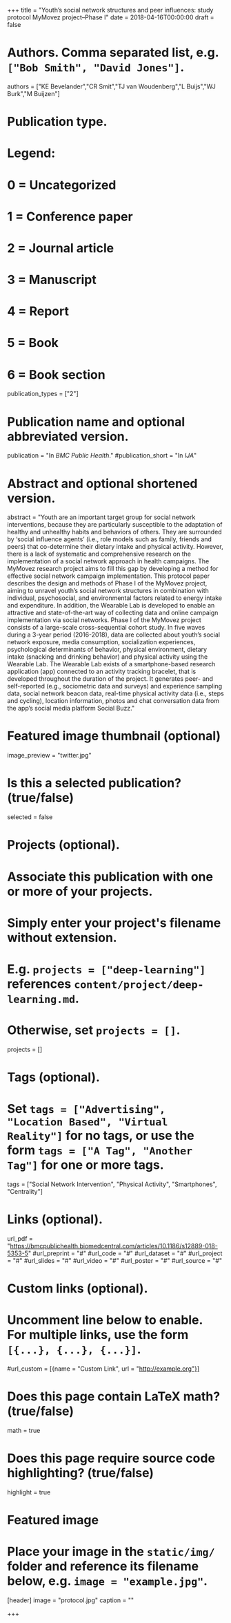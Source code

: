 +++
title = "Youth’s social network structures and peer influences: study protocol MyMovez project–Phase I"
date = 2018-04-16T00:00:00
draft = false

# Authors. Comma separated list, e.g. `["Bob Smith", "David Jones"]`.
authors = ["KE Bevelander","CR Smit","TJ van Woudenberg","L Buijs","WJ Burk","M Buijzen"]

# Publication type.
# Legend:
# 0 = Uncategorized
# 1 = Conference paper
# 2 = Journal article
# 3 = Manuscript
# 4 = Report
# 5 = Book
# 6 = Book section
publication_types = ["2"]

# Publication name and optional abbreviated version.
publication = "In *BMC Public Health*."
#publication_short = "In *IJA*"

# Abstract and optional shortened version.
abstract = "Youth are an important target group for social network interventions, because they are particularly susceptible to the adaptation of healthy and unhealthy habits and behaviors of others. They are surrounded by ‘social influence agents’ (i.e., role models such as family, friends and peers) that co-determine their dietary intake and physical activity. However, there is a lack of systematic and comprehensive research on the implementation of a social network approach in health campaigns. The MyMovez research project aims to fill this gap by developing a method for effective social network campaign implementation. This protocol paper describes the design and methods of Phase I of the MyMovez project, aiming to unravel youth’s social network structures in combination with individual, psychosocial, and environmental factors related to energy intake and expenditure. In addition, the Wearable Lab is developed to enable an attractive and state-of-the-art way of collecting data and online campaign implementation via social networks. Phase I of the MyMovez project consists of a large-scale cross-sequential cohort study. In five waves during a 3-year period (2016-2018), data are collected about youth’s social network exposure, media consumption, socialization experiences, psychological determinants of behavior, physical environment, dietary intake (snacking and drinking behavior) and physical activity using the Wearable Lab. The Wearable Lab exists of a smartphone-based research application (app) connected to an activity tracking bracelet, that is developed throughout the duration of the project. It generates peer- and self-reported (e.g., sociometric data and surveys) and experience sampling data, social network beacon data, real-time physical activity data (i.e., steps and cycling), location information, photos and chat conversation data from the app’s social media platform Social Buzz."

# Featured image thumbnail (optional)
image_preview = "twitter.jpg"

# Is this a selected publication? (true/false)
selected = false

# Projects (optional).
#   Associate this publication with one or more of your projects.
#   Simply enter your project's filename without extension.
#   E.g. `projects = ["deep-learning"]` references `content/project/deep-learning.md`.
#   Otherwise, set `projects = []`.
projects = []

# Tags (optional).
#   Set `tags = ["Advertising", "Location Based", "Virtual Reality"]` for no tags, or use the form `tags = ["A Tag", "Another Tag"]` for one or more tags.
tags = ["Social Network Intervention", "Physical Activity", "Smartphones", "Centrality"]

# Links (optional).
url_pdf = "https://bmcpublichealth.biomedcentral.com/articles/10.1186/s12889-018-5353-5"
#url_preprint = "#"
#url_code = "#"
#url_dataset = "#"
#url_project = "#"
#url_slides = "#"
#url_video = "#"
#url_poster = "#"
#url_source = "#"

# Custom links (optional).
#   Uncomment line below to enable. For multiple links, use the form `[{...}, {...}, {...}]`.
#url_custom = [{name = "Custom Link", url = "http://example.org"}]

# Does this page contain LaTeX math? (true/false)
math = true

# Does this page require source code highlighting? (true/false)
highlight = true

# Featured image
# Place your image in the `static/img/` folder and reference its filename below, e.g. `image = "example.jpg"`.
[header]
image = "protocol.jpg"
caption = ""

+++

